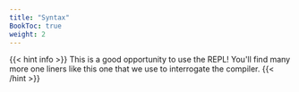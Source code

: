 ```yaml
---
title: "Syntax"
BookToc: true
weight: 2
---
```

{{< hint info >}}
This is a good opportunity to use the REPL! You'll find many more one liners like this one that we use to interrogate the compiler.
{{< /hint >}}
